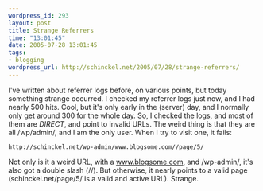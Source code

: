 ```yaml
--- 
wordpress_id: 293
layout: post
title: Strange Referrers
time: "13:01:45"
date: 2005-07-28 13:01:45
tags: 
- blogging
wordpress_url: http://schinckel.net/2005/07/28/strange-referrers/
---
```

I've written about referrer logs before, on various points, but today something strange occurred. I checked my referrer logs just now, and I had nearly 500 hits. Cool, but it's only early in the (server) day, and I normally only get around 300 for the whole day. So, I checked the logs, and most of them are _DIRECT_, and point to invalid URLs. The weird thing is that they are all /wp/admin/, and I am the only user. When I try to visit one, it fails: 
    
    http://schinckel.net/wp-admin/www.blogsome.com//page/5/

Not only is it a weird URL, with a www.blogsome.com, and /wp-admin/, it's also got a double slash (//). But otherwise, it nearly points to a valid page (schinckel.net/page/5/ is a valid and active URL). Strange. 
